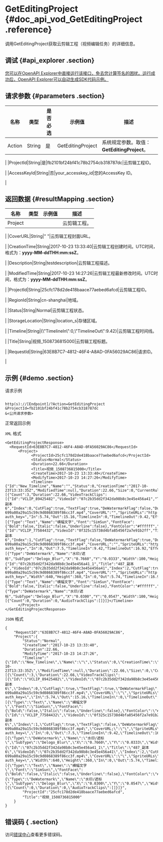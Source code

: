 # GetEditingProject {#doc_api_vod_GetEditingProject .reference}

调用GetEditingProject获取云剪辑工程（视频编辑任务）的详细信息。

## 调试 {#api_explorer .section}

[您可以在OpenAPI Explorer中直接运行该接口，免去您计算签名的困扰。运行成功后，OpenAPI Explorer可以自动生成SDK代码示例。](https://api.aliyun.com/#product=vod&api=GetEditingProject&type=RPC&version=2017-03-21)

## 请求参数 {#parameters .section}

|名称|类型|是否必选|示例值|描述|
|--|--|----|---|--|
|Action|String|是|GetEditingProject|系统规定参数。取值：**GetEditingProject**。

 |
|ProjectId|String|是|fb2101bf24bf41c78b2754cb318787dc|云剪辑工程ID。

 |
|AccessKeyId|String|否|your\_accesskey\_id|您的AccessKey ID。

 |

## 返回数据 {#resultMapping .section}

|名称|类型|示例值|描述|
|--|--|---|--|
|Project| | |云剪辑工程。

 |
|CoverURL|String|" "|云剪辑工程封面URL。

 |
|CreationTime|String|2017-10-23 13:33:40|云剪辑工程创建时间。UTC时间，格式为：**yyyy-MM-ddTHH:mm:ssZ**。

 |
|Description|String|testdescription|云剪辑工程描述。

 |
|ModifiedTime|String|2017-10-23 14:27:26|云剪辑工程最新修改时间。UTC时间，格式为：**yyyy-MM-ddTHH:mm:ssZ**。

 |
|ProjectId|String|25cfc178d2de418baace77aebed6afcd|云剪辑工程ID。

 |
|RegionId|String|cn-shanghai|地域。

 |
|Status|String|Normal|云剪辑工程状态。

 |
|StorageLocation|String|location\_s|存储区域。

 |
|Timeline|String|\{\\"TimelineIn\\":0,\\"TimelineOut\\":9.42\}|云剪辑工程时间线。

 |
|Title|String|视频\_1508736815000|云剪辑工程标题。

 |
|RequestId|String|63E8B7C7-4812-46F4-A8AD-0FA56029AC86|请求ID。

 |

## 示例 {#demo .section}

请求示例

``` {#request_demo}

http(s)://[Endpoint]/?Action=GetEditingProject
&ProjectId=fb2101bf24bf41c78b2754cb318787dc
&<公共请求参数>

```

正常返回示例

`XML` 格式

``` {#xml_return_success_demo}
<GetEditingProjectResponse>
  <RequestId>63E8B7C7-4812-46F4-A8AD-0FA56029AC86</RequestId>
	  <Project>
		    <ProjectId>25cfc178d2de418baace77aebed6afcd</ProjectId>
		    <Status>Normal</Status>
		    <Duration>22.66</Duration>
		    <Title>视频_1508736815000</Title>
		    <CreateTime>2017-10-23 13:33:40</CreateTime>
		    <ModifyTime>2017-10-23 14:27:26</ModifyTime>
		    <Timeline>{"Id":"New_Timeline","Name":"","Status":0,"CreationTime":"2017-10-23T13:33:35Z","ModifiedTime":null,"Duration":22.66,"Size":0,"CurrentRuler":10,"CurrentPosition":16.92,"VideoTracks":[{"Count":3,"Duration":22.66,"VideoTrackClips":[{"Id":"VCLIP_89425482","VideoId":"07c2b35dd2f342da98b8c3e45e456a41","Title":"487_副本 6","Index":0,"CutFlag":true,"TextFlag":true,"DeWatermarkFlag":false,"Duration":9.42,"VirginDuration":9.42,"Width":640,"Height":360,"URL":"http://vod.testtestapsaravideo.cn/07c2b35dd2f342da98b8c3e45e456a41/c228bc42b97047299108fcf9796c9223-699a80a29a15c59c9d0868389f86cc3f.mp4","CoverURL":"","SpriteURLs":"http://vod.testtestapsaravideo.cn/material_big_snapshot/07c2b35dd2f342da98b8c3e45e456a4100001.jpg?auth_key=","In":5.74,"Out":15.16,"TimelineIn":0,"TimelineOut":9.42,"Effects":[{"Type":"Text","Name":"横幅文字","Font":"SimSun","FontFace":{"Bold":false,"Italic":false,"Underline":false},"FontColor":"#ffffff","FontSize":20,"FontColorOpacity":1,"Content":"test","X":"0.3000","Y":"0.7000","Bold":"false","Italic":"false","Underline":"false","Height":23.599999999999998,"Width":41,"FEHeight":281.25,"FEWidth":500,"In":5.74,"Out":15.16,"TimelineIn":0,"TimelineOut":9.42}]},{"Id":"VCLIP_77584432","VideoId":"0f325c15738d4bfa85456f2a7e91b2ff","Title":"487_副本 6","Index":1,"CutFlag":true,"TextFlag":false,"DeWatermarkFlag":true,"Duration":7.5,"VirginDuration":15.16,"Width":640,"Height":360,"URL":"http://vod.testtestapsaravideo.cn/0f325c15738d4bfa85456f2a7e91b2ff/ba9dd0e93a4c4ec288abea8f11d7ec94-699a80a29a15c59c9d0868389f86cc3f.mp4","CoverURL;":"","SpriteURLs":"http://vod.testtestapsaravideo.cn/material_big_snapshot/0f325c15738d4bfa85456f2a7e91b2ff00001.jpg?auth_key=","In":0,"Out":7.5,"TimelineIn":9.42,"TimelineOut":16.92,"Effects":[{"Type":"DeWatermark","Name":"水印/遮标","SubType":"Delogo_Blur","X":"0.7660","Y":"0.0333","Width":100,"Height":50,"FEHeight":281.25,"FEWidth":500,"In":0,"Out":7.5,"TimelineIn":9.42,"TimelineOut":16.92}]},{"Id":"07c2b35dd2f342da98b8c3e45e456a41_1","Title":"487_副本 6","VideoId":"07c2b35dd2f342da98b8c3e45e456a41","Index":2,"CutFlag":true,"TextFlag":true,"DeWatermarkFlag":true,"Duration":5.74,"VirginDuration":15.16,"URL":"http://vod.testtestapsaravideo.cn/07c2b35dd2f342da98b8c3e45e456a41/c228bc42b97047299108fcf9796c9223-699a80a29a15c59c9d0868389f86cc3f.mp4","CoverURL":"","SpriteURLs":"http://vod.testtestapsaravideo.cn/material_big_snapshot/07c2b35dd2f342da98b8c3e45e456a4100001.jpg?auth_key=","Width":640,"Height":360,"In":0,"Out":5.74,"TimelineIn":16.92,"TimelineOut":22.66,"Effects":[{"Type":"Text","Name":"横幅文字","Font":"SimSun","FontFace":{"Bold":false,"Italic":false,"Underline":false},"FontColor":"#ffffff","FontSize":20,"FontColorOpacity":1,"Content":"logo","X":"0.3000","Y":"0.7000","Bold":"false","Italic":"false","Underline":"false","Height":23.599999999999998,"Width":41,"FEHeight":281.25,"FEWidth":500,"In":0,"Out":5.74,"TimelineIn":16.92,"TimelineOut":22.66},{"Type":"DeWatermark","Name":"水印/遮标","SubType":"Delogo_Blur","X":"0.0300","Y":"0.0547","Width":100,"Height":50,"FEHeight":281.25,"FEWidth":500,"In":0,"Out":5.74,"TimelineIn":16.92,"TimelineOut":22.66}]}]}],"AudioTracks":[{"Count":0,"Duration":0,"AudioTrackClips":[]}]}</Timeline>
	  </Project>
</GetEditingProjectResponse>
```

`JSON` 格式

``` {#json_return_success_demo}
{
	"RequestId":"63E8B7C7-4812-46F4-A8AD-0FA56029AC86",
	"Project":{
		"Status":"Normal",
		"CreateTime":"2017-10-23 13:33:40",
		"Duration":22.66,
		"ModifyTime":"2017-10-23 14:27:26",
		"Timeline":"{\"Id\":\"New_Timeline\",\"Name\":\"\",\"Status\":0,\"CreationTime\":\"2017-10-23T13:33:35Z\",\"ModifiedTime\":null,\"Duration\":22.66,\"Size\":0,\"CurrentRuler\":10,\"CurrentPosition\":16.92,\"VideoTracks\":[{\"Count\":3,\"Duration\":22.66,\"VideoTrackClips\":[{\"Id\":\"VCLIP_89425482\",\"VideoId\":\"07c2b35dd2f342da98b8c3e45e456a41\",\"Title\":\"487_副本 6\",\"Index\":0,\"CutFlag\":true,\"TextFlag\":true,\"DeWatermarkFlag\":false,\"Duration\":9.42,\"VirginDuration\":9.42,\"Width\":640,\"Height\":360,\"URL\":\"http://vod.testtestapsaravideo.cn/07c2b35dd2f342da98b8c3e45e456a41/c228bc42b97047299108fcf9796c9223-699a80a29a15c59c9d0868389f86cc3f.mp4\",\"CoverURL\":\"\",\"SpriteURLs\":\"http://vod.testtestapsaravideo.cn/material_big_snapshot/07c2b35dd2f342da98b8c3e45e456a4100001.jpg?auth_key=\",\"In\":5.74,\"Out\":15.16,\"TimelineIn\":0,\"TimelineOut\":9.42,\"Effects\":[{\"Type\":\"Text\",\"Name\":\"横幅文字\",\"Font\":\"SimSun\",\"FontFace\":{\"Bold\":false,\"Italic\":false,\"Underline\":false},\"FontColor\":\"#ffffff\",\"FontSize\":20,\"FontColorOpacity\":1,\"Content\":\"test\",\"X\":\"0.3000\",\"Y\":\"0.7000\",\"Bold\":\"false\",\"Italic\":\"false\",\"Underline\":\"false\",\"Height\":23.599999999999998,\"Width\":41,\"FEHeight\":281.25,\"FEWidth\":500,\"In\":5.74,\"Out\":15.16,\"TimelineIn\":0,\"TimelineOut\":9.42}]},{\"Id\":\"VCLIP_77584432\",\"VideoId\":\"0f325c15738d4bfa85456f2a7e91b2ff\",\"Title\":\"487_副本 6\",\"Index\":1,\"CutFlag\":true,\"TextFlag\":false,\"DeWatermarkFlag\":true,\"Duration\":7.5,\"VirginDuration\":15.16,\"Width\":640,\"Height\":360,\"URL\":\"http://vod.testtestapsaravideo.cn/0f325c15738d4bfa85456f2a7e91b2ff/ba9dd0e93a4c4ec288abea8f11d7ec94-699a80a29a15c59c9d0868389f86cc3f.mp4\",\"CoverURL;\":\"\",\"SpriteURLs\":\"http://vod.testtestapsaravideo.cn/material_big_snapshot/0f325c15738d4bfa85456f2a7e91b2ff00001.jpg?auth_key=\",\"In\":0,\"Out\":7.5,\"TimelineIn\":9.42,\"TimelineOut\":16.92,\"Effects\":[{\"Type\":\"DeWatermark\",\"Name\":\"水印/遮标\",\"SubType\":\"Delogo_Blur\",\"X\":\"0.7660\",\"Y\":\"0.0333\",\"Width\":100,\"Height\":50,\"FEHeight\":281.25,\"FEWidth\":500,\"In\":0,\"Out\":7.5,\"TimelineIn\":9.42,\"TimelineOut\":16.92}]},{\"Id\":\"07c2b35dd2f342da98b8c3e45e456a41_1\",\"Title\":\"487_副本 6\",\"VideoId\":\"07c2b35dd2f342da98b8c3e45e456a41\",\"Index\":2,\"CutFlag\":true,\"TextFlag\":true,\"DeWatermarkFlag\":true,\"Duration\":5.74,\"VirginDuration\":15.16,\"URL\":\"http://vod.testtestapsaravideo.cn/07c2b35dd2f342da98b8c3e45e456a41/c228bc42b97047299108fcf9796c9223-699a80a29a15c59c9d0868389f86cc3f.mp4\",\"CoverURL\":\"\",\"SpriteURLs\":\"http://vod.testtestapsaravideo.cn/material_big_snapshot/07c2b35dd2f342da98b8c3e45e456a4100001.jpg?auth_key=\",\"Width\":640,\"Height\":360,\"In\":0,\"Out\":5.74,\"TimelineIn\":16.92,\"TimelineOut\":22.66,\"Effects\":[{\"Type\":\"Text\",\"Name\":\"横幅文字\",\"Font\":\"SimSun\",\"FontFace\":{\"Bold\":false,\"Italic\":false,\"Underline\":false},\"FontColor\":\"#ffffff\",\"FontSize\":20,\"FontColorOpacity\":1,\"Content\":\"logo\",\"X\":\"0.3000\",\"Y\":\"0.7000\",\"Bold\":\"false\",\"Italic\":\"false\",\"Underline\":\"false\",\"Height\":23.599999999999998,\"Width\":41,\"FEHeight\":281.25,\"FEWidth\":500,\"In\":0,\"Out\":5.74,\"TimelineIn\":16.92,\"TimelineOut\":22.66},{\"Type\":\"DeWatermark\",\"Name\":\"水印/遮标\",\"SubType\":\"Delogo_Blur\",\"X\":\"0.0300\",\"Y\":\"0.0547\",\"Width\":100,\"Height\":50,\"FEHeight\":281.25,\"FEWidth\":500,\"In\":0,\"Out\":5.74,\"TimelineIn\":16.92,\"TimelineOut\":22.66}]}]}],\"AudioTracks\":[{\"Count\":0,\"Duration\":0,\"AudioTrackClips\":[]}]}",
		"ProjectId":"25cfc178d2de418baace77aebed6afcd",
		"Title":"视频_1508736815000"
	}
}
```

## 错误码 { .section}

访问[错误中心](https://error-center.aliyun.com/status/product/vod)查看更多错误码。

